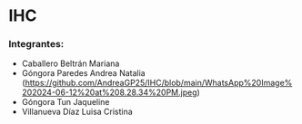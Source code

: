 # IHC

### Integrantes:
- Caballero Beltrán Mariana
- Góngora Paredes Andrea Natalia
  (https://github.com/AndreaGP25/IHC/blob/main/WhatsApp%20Image%202024-06-12%20at%208.28.34%20PM.jpeg)
- Góngora Tun Jaqueline
- Villanueva Díaz Luisa Cristina
